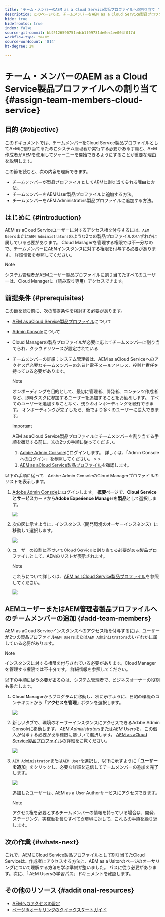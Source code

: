 ```yaml
---
title: 'チーム・メンバーのAEM as a Cloud Service製品プロファイルへの割り当て '
description: このページでは、チームメンバーをAEM as a Cloud Service製品プロファイルに割り当てる方法について説明します
hide: true
hidefromtoc: true
index: false
source-git-commit: bb29126590751edcb1f99731de0ee4ee004f017d
workflow-type: tm+mt
source-wordcount: '814'
ht-degree: 2%

---
```



# チーム・メンバーのAEM as a Cloud Service製品プロファイルへの割り当て {#assign-team-members-cloud-service}

## 目的 {#objective}

このドキュメントでは、チームメンバーをCloud Service製品プロファイルとしてAEMに割り当てるためにシステム管理者が実行する必要がある手順と、AEM作成者がAEMを使用してジャーニーを開始できるようにすることが重要な理由を説明します。

この節を読むと、次の内容を理解できます。

* チームメンバーが製品プロファイルとしてAEMに割り当てられる理由と方法。
* チームメンバーをAEM User製品プロファイルに追加する方法。
* チームメンバーをAEM Administrators製品プロファイルに追加する方法。


## はじめに {#introduction}

AEM as aCloud Serviceユーザーに対するアクセス権を付与するには、`AEM Users`または`AEM Administrators`のような2つの製品プロファイルのいずれかに属している必要があります。 Cloud Managerを管理する権限では不十分なので、チームメンバーにAEMインスタンスに対する権限を付与する必要があります。 詳細情報を参照してください。

>[!NOTE]
>システム管理者がAEMユーザー製品プロファイルに割り当てたすべてのユーザーは、Cloud Managerに（読み取り専用）アクセスできます。

## 前提条件 {#prerequisites}

この節を読む前に、次の前提条件を検討する必要があります。

* [AEM as aCloud Service製品プロファイル](https://experienceleague.adobe.com/docs/experience-manager-cloud-service/onboarding/onboarding-concepts/aem-cs-team-product-profiles.html?lang=en#aem-product-profiles)について
* [Admin Console](https://experienceleague.adobe.com/docs/experience-manager-cloud-service/onboarding/onboarding-concepts/admin-console.html?lang=en)について
* Cloud Managerの製品プロファイルが必要に応じてチームメンバーに割り当てられ、クラウドリソースが設定されている
* チームメンバーの詳細：システム管理者は、AEM as aCloud Serviceへのアクセスが必要なチームメンバーの名前と電子メールアドレス、役割と責任を持っている必要があります。

   >[!NOTE]
   >オンボーディングを目的として、最初に管理者、開発者、コンテンツ作成者など、即時タスクに参加するユーザーを追加することをお勧めします。 すべてのユーザーを追加することなく、残りのオンボーディングを続行できます。 オンボーディングが完了したら、後でより多くのユーザーに拡大できます。


   >[!IMPORTANT]
   >AEM as aCloud Service製品プロファイルにチームメンバーを割り当てる手順を確認する前に、次の2つの手順に従ってください。
   >
   >1. [Adobe Admin Console](https://experienceleague.adobe.com/docs/experience-manager-cloud-service/onboarding/onboarding-concepts/admin-console.html?lang=en)にログインします。 詳しくは、「Admin Consoleへのログイン」を参照してください。
      >
      >
   1. [AEM as aCloud Service製品プロファイル](https://experienceleague.adobe.com/docs/experience-manager-cloud-service/onboarding/onboarding-concepts/aem-cs-team-product-profiles.html?lang=en#aem-product-profiles)を確認します。


以下の手順に従って、Adobe Admin ConsoleのCloud Managerプロファイルのリストを表示します。

1. [Adobe Admin Console](https://adminconsole.adobe.com/)にログインします。 **概要**&#x200B;ページで、**Cloud Serviceとサービス**&#x200B;カードから&#x200B;**Adobe Experience Managerを製品**&#x200B;として選択します。

   ![](/help/onboarding/onboarding-journey/assets/assign-team1.png)

1. 次の図に示すように、インスタンス（開発環境のオーサーインスタンス）に移動して選択します。

   ![](/help/onboarding/onboarding-journey/assets/cloud-profiles-1.png)


1. ユーザーの役割に基づいてCloud Serviceに割り当てる必要がある製品プロファイルとして、AEMのリストが表示されます。

   >[!NOTE]
   >これらについて詳しくは、[AEM as aCloud Service製品プロファイル](https://experienceleague.adobe.com/docs/experience-manager-cloud-service/onboarding/onboarding-concepts/aem-cs-team-product-profiles.html?lang=en#aem-product-profiles)を参照してください。

   ![](/help/onboarding/onboarding-journey/assets/cloud-profiles-2.png)


## AEMユーザーまたはAEM管理者製品プロファイルへのチームメンバーの追加 {#add-team-members}

AEM as aCloud Serviceインスタンスへのアクセス権を付与するには、ユーザーが2つの製品プロファイル`AEM Users`または`AEM Administrators`のいずれかに属している必要があります。

>[!NOTE]
>インスタンスに対する権限を付与されている必要があります。Cloud Managerを管理する権限では不十分です。 詳細情報を参照してください。

以下の手順に従う必要があるのは、システム管理者で、ビジネスオーナーの役割も果たします。

1. Cloud Managerからプログラムに移動し、次に示すように、目的の環境のコンテキストから「**アクセスを管理**」ボタンを選択します。

   ![](/help/onboarding/onboarding-journey/assets/add-team1.png)

1. 新しいタブで、環境のオーサーインスタンスにアクセスできるAdobe Admin Consoleに移動します。 *AEM Administrators*&#x200B;または&#x200B;*AEM Users*&#x200B;を、この個人が付与する必要がある権限に基づいて選択します。 [AEM as aCloud Service製品プロファイル](https://experienceleague.adobe.com/docs/experience-manager-cloud-service/onboarding/onboarding-concepts/aem-cs-team-product-profiles.html?lang=en#aem-product-profiles)の詳細をご覧ください。

   ![](/help/onboarding/onboarding-journey/assets/add-team2.png)

1. `AEM Administrator`または`AEM User`を選択し、以下に示すように「**ユーザーを追加**」をクリックし、必要な詳細を送信してチームメンバーの追加を完了します。

   ![](/help/onboarding/onboarding-journey/assets/add-team3.png)

   追加したユーザーは、AEM as a User Authorサービスにアクセスできます。

   >[!NOTE]
   >アクセス権を必要とするチームメンバーの情報を持っている場合は、開発、ステージング、実稼動を含むすべての環境に対して、これらの手順を繰り返します。


## 次の作業 {#whats-next}

これで、AEMにCloud Service製品プロファイルとして割り当てたCloud Serviceは、作成者にアクセスする方法と、AEM as a Usitorのページのオーサリングについて理解する方法を学ぶ準備が整いました。 パスに従う必要があります。次に、「 AEM Usersの学習パス」ドキュメントを確認します。

## その他のリソース {#additional-resources}

* [AEMへのアクセスの設定](https://experienceleague.adobe.com/docs/experience-manager-learn/cloud-service/accessing/walk-through.html?lang=en)
* [ページのオーサリングのクイックスタートガイド](https://experienceleague.adobe.com/docs/experience-manager-cloud-service/sites/authoring/getting-started/quick-start.html?lang=en)
